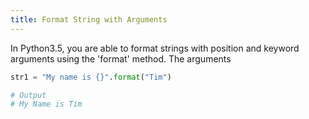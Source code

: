 ```yaml
---
title: Format String with Arguments
---
```


In Python3.5, you are able to format strings with position and keyword arguments using the 'format' method. The arguments

```py
str1 = "My name is {}".format("Tim")

# Output
# My Name is Tim
```
